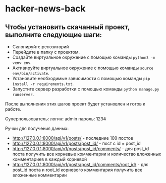 # hacker-news-back

## Чтобы установить скачанный проект, выполните следующие шаги:

- Склонируйте репозиторий
- Перейдите в папку с проектом.
- Создайте виртуальное окружение с помощью команды ```python3 -m venv env```.
- Активируйте виртуальное окружение с помощью команды ```source env/bin/activate```.
- Установите необходимые зависимости с помощью команды ```pip install -r requirements.txt```.
- Запустите сервер разработки с помощью команды ```python manage.py runserver```.


После выполнения этих шагов проект будет установлен и готов к работе.

Суперпользователь:
логин: admin
пароль: 1234

Ручки для получения данных:
- http://127.0.0.1:8000/api/v1/posts/ - последние 100 постов
- http://127.0.0.1:8000/api/v1/posts/post_id/ - пост с id = post_id
- http://127.0.0.1:8000/api/v1/posts/post_id/comments/ - для post_id поста получить все корневые комментарии и количество вложенных комментариев в каждый корневой
- http://127.0.0.1:8000/api/v1/posts/post_id/comments/root_id/ - для post_id поста и root_id корневого комментария получить все вложенные комментарии